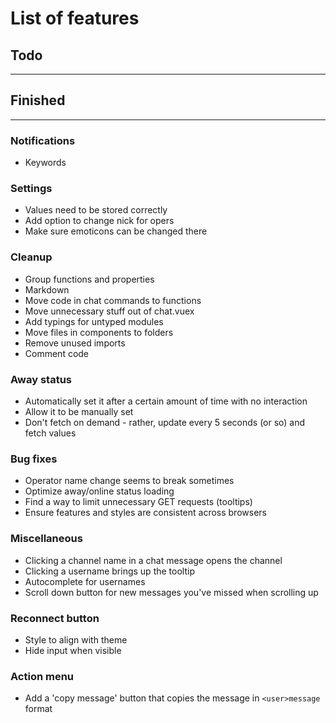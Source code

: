 # List of features

## Todo
----

## Finished
---

### Notifications
  - Keywords

### Settings
  - Values need to be stored correctly
  - Add option to change nick for opers
  - Make sure emoticons can be changed there

### Cleanup
  - Group functions and properties  
  - Markdown
  - Move code in chat commands to functions
  - Move unnecessary stuff out of chat.vuex
  - Add typings for untyped modules
  - Move files in components to folders
  - Remove unused imports
  - Comment code

### Away status
  - Automatically set it after a certain amount of time with no interaction
  - Allow it to be manually set
  - Don't fetch on demand - rather, update every 5 seconds (or so) and fetch values

### Bug fixes
  - Operator name change seems to break sometimes
  - Optimize away/online status loading
  - Find a way to limit unnecessary GET requests (tooltips)
  - Ensure features and styles are consistent across browsers

### Miscellaneous
  - Clicking a channel name in a chat message opens the channel
  - Clicking a username brings up the tooltip
  - Autocomplete for usernames
  - Scroll down button for new messages you've missed when scrolling up

### Reconnect button
  - Style to align with theme
  - Hide input when visible

### Action menu
  - Add a 'copy message' button that copies the message in `<user>message` format

